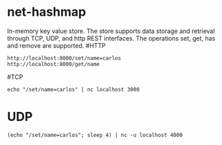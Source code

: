 # net-hashmap
In-memory key value store. The store supports data storage and retrieval through TCP, UDP, and http REST interfaces. 
The operations set, get, has and remove are supported.
#HTTP
```
http://localhost:8000/set/name=carlos
http://localhost:8000/get/name
```

#TCP
```
echo "/set/name=carlos" | nc localhost 3000
```

# UDP
```
(echo "/set/name=carlos"; sleep 4) | nc -u localhost 4000
```

